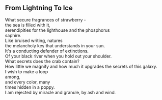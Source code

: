 From Lightning To Ice
---------------------
What secure fragrances of strawberry -  
the sea is filled with it,  
serendipities for the lighthouse and the phosphorus  
saphire.  
Like bruised writing, natures  
the melancholy key that understands in your sun.  
It's a conducting defender of extinctions.  
Of your black river when you hold out your shoulder.  
What secrets does the crab contain?  
How little we magnify and how much it upgrades the secrets of this galaxy.  
I wish to make a loop  
among,  
and every color, many  
times hidden in a poppy.  
I am rejected by miracle and granule, by ash and wind.  
